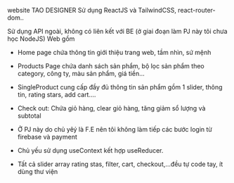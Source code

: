 website TAO DESIGNER
Sử dụng ReactJS và TailwindCSS, react-router-dom..

Sử dụng API ngoài, không có liên kết với BE (ở giai đoạn làm PJ này tôi chưa học NodeJS)
Web gồm

- Home page chứa thông tin giới thiệu trang web, tầm nhìn, sứ mệnh
- Products Page chứa danh sách sản phẩm, bộ lọc sản phẩm theo category, công ty, màu sản phẩm, giá tiền...
- SingleProduct cung cấp đầy đủ thông tin sản phẩm gồm 1 slider, thông tin, rating stars, add cart....
- Check out: Chứa giỏ hàng, clear giỏ hàng, tăng giảm sổ lượng và subtotal

- Ở PJ này do chủ yêý là F.E nên tôi không làm tiếp các bước login từ firebase và payment

- Chủ yếu sử dụng useContext kết hợp useReducer.

* Tất cả slider array rating stas, filter, cart, checkout,...đều tự code tay, ít dùng thư viện

